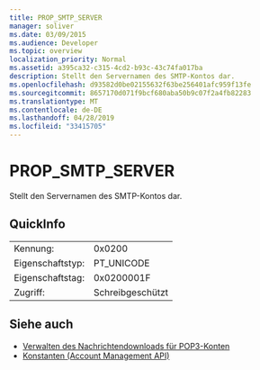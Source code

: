 ```yaml
---
title: PROP_SMTP_SERVER
manager: soliver
ms.date: 03/09/2015
ms.audience: Developer
ms.topic: overview
localization_priority: Normal
ms.assetid: a395ca32-c315-4cd2-b93c-43c74fa017ba
description: Stellt den Servernamen des SMTP-Kontos dar.
ms.openlocfilehash: d93582d0be02155632f63be256401afc959f13fe
ms.sourcegitcommit: 8657170d071f9bcf680aba50b9c07f2a4fb82283
ms.translationtype: MT
ms.contentlocale: de-DE
ms.lasthandoff: 04/28/2019
ms.locfileid: "33415705"
---
```

# <a name="prop_smtp_server"></a>PROP_SMTP_SERVER

Stellt den Servernamen des SMTP-Kontos dar.
  
## <a name="quick-info"></a>QuickInfo

|||
|:-----|:-----|
|Kennung:  <br/> |0x0200  <br/> |
|Eigenschaftstyp:  <br/> |PT_UNICODE  <br/> |
|Eigenschaftstag:  <br/> |0x0200001F  <br/> |
|Zugriff:  <br/> |Schreibgeschützt  <br/> |
   
## <a name="see-also"></a>Siehe auch

- [Verwalten des Nachrichtendownloads für POP3-Konten](managing-message-downloads-for-pop3-accounts.md) 
- [Konstanten (Account Management API)](constants-account-management-api.md)

